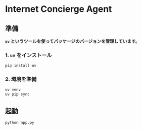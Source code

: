 # Internet Concierge Agent

## 準備

**`uv` というツールを使ってパッケージのバージョンを管理しています。**

### 1. `uv` をインストール

```bash
pip install uv
```

### 2. 環境を準備

```bash
uv venv
uv pip sync
```

## 起動

```bash
python app.py
```
